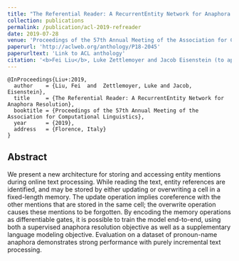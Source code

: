 ```yaml
---
title: "The Referential Reader: A RecurrentEntity Network for Anaphora Resolution"
collection: publications
permalink: /publication/acl-2019-refreader
date: 2019-07-28
venue: 'Proceedings of the 57th Annual Meeting of the Association for Computational Linguistics'
paperurl: 'http://aclweb.org/anthology/P18-2045'
paperurltext: 'Link to ACL anthology'
citation: '<b>Fei Liu</b>, Luke Zettlemoyer and Jacob Eisenstein (to appear) <a href="http://liufly.github.io/files/papers/acl-2019.pdf"><u>The Referential Reader: A RecurrentEntity Network for Anaphora Resolution</u></a>, In <i>Proceedings of the 57th Annual Meeting of the Association for Computational Linguistics</i>, Florence, Italy.'
---
```


```
@InProceedings{Liu+:2019,
  author    = {Liu, Fei  and  Zettlemoyer, Luke and Jacob, Eisenstein},
  title     = {The Referential Reader: A RecurrentEntity Network for Anaphora Resolution},
  booktitle = {Proceedings of the 57th Annual Meeting of the Association for Computational Linguistics},
  year      = {2019},
  address   = {Florence, Italy}
}
```

## Abstract
We present a new architecture for storing and accessing entity mentions during online text processing. While reading the text, entity references are identified, and may be stored by either updating or overwriting a cell in a fixed-length memory. The update operation implies coreference with the other mentions that are stored in the same cell; the overwrite operation causes these mentions to be forgotten. By encoding the memory operations as differentiable gates, it is possible to train the model end-to-end, using both a supervised anaphora resolution objective as well as a supplementary language modeling objective. Evaluation on a dataset of pronoun-name anaphora demonstrates strong performance with purely incremental text processing.